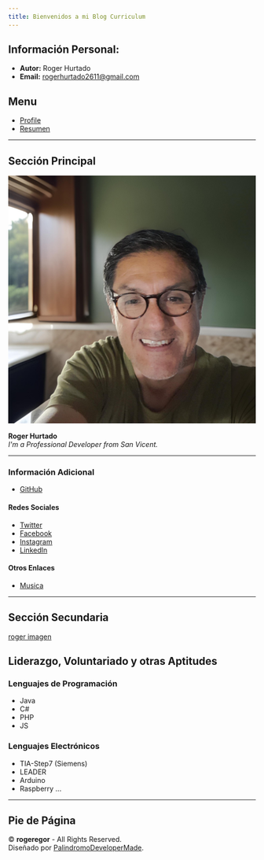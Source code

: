 ```yaml
---
title: Bienvenidos a mi Blog Curriculum
---
```


## Información Personal:
- **Autor:** Roger Hurtado
- **Email:** rogerhurtado2611@gmail.com


## Menu
- [Profile](README#)
- [Resumen](RESUMEN#)

---

## Sección Principal

![roger Background](assets/img/developer.jpeg)

**Roger Hurtado**  
*I'm a Professional Developer from San Vicent.*

---

### Información Adicional
- [GitHub](https://github.com/rogerhurtado/rogeregor)

#### Redes Sociales
- [Twitter](#)
- [Facebook](#)
- [Instagram](#)
- [LinkedIn](#)

#### Otros Enlaces
- [Musica](https://youtu.be/x89Gka8ZEWU?si=GEtwnv6CNP3ZtYR7)
  
---

## Sección Secundaria

[roger imagen](assets/img/img029.jpg)

## Liderazgo, Voluntariado y otras Aptitudes

### Lenguajes de Programación
- Java
- C#
- PHP
- JS

### Lenguajes Electrónicos
- TIA-Step7 (Siemens)
- LEADER
- Arduino
- Raspberry ...

---

## Pie de Página

© **rogeregor** - All Rights Reserved.  
Diseñado por [PalindromoDeveloperMade](#).
